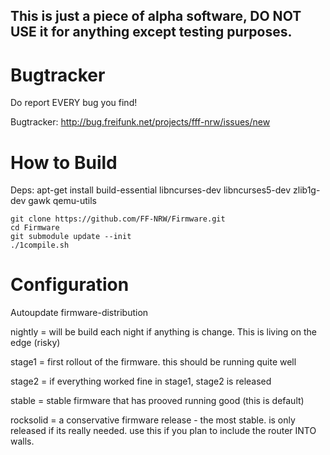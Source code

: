 
## This is just a piece of alpha software, DO NOT USE it for anything except testing purposes.

# Bugtracker

Do report EVERY bug you find!

Bugtracker: http://bug.freifunk.net/projects/fff-nrw/issues/new


# How to Build

Deps:
apt-get install build-essential libncurses-dev libncurses5-dev zlib1g-dev gawk qemu-utils

`git clone https://github.com/FF-NRW/Firmware.git`  
`cd Firmware`  
`git submodule update --init`  
`./1compile.sh`  

# Configuration
Autoupdate firmware-distribution

nightly = will be build each night if anything is change. This is living on the edge (risky)

stage1 = first rollout of the firmware. this should be running quite well

stage2 = if everything worked fine in stage1, stage2 is released

stable = stable firmware that has prooved running good (this is default)

rocksolid = a conservative firmware release - the most stable. is only released if its really needed. use this if you plan to include the router INTO walls.

